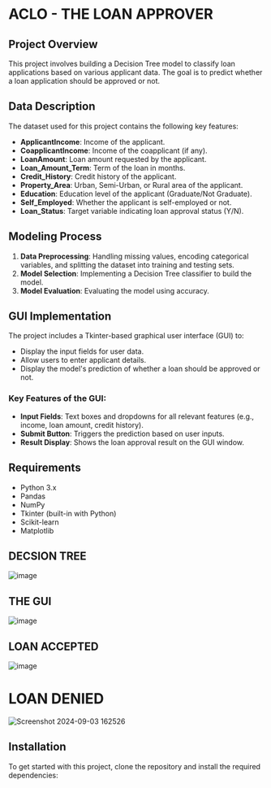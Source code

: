 # ACLO - THE LOAN APPROVER

## Project Overview
This project involves building a Decision Tree model to classify loan applications based on various applicant data. The goal is to predict whether a loan application should be approved or not.

## Data Description
The dataset used for this project contains the following key features:
- **ApplicantIncome**: Income of the applicant.
- **CoapplicantIncome**: Income of the coapplicant (if any).
- **LoanAmount**: Loan amount requested by the applicant.
- **Loan_Amount_Term**: Term of the loan in months.
- **Credit_History**: Credit history of the applicant.
- **Property_Area**: Urban, Semi-Urban, or Rural area of the applicant.
- **Education**: Education level of the applicant (Graduate/Not Graduate).
- **Self_Employed**: Whether the applicant is self-employed or not.
- **Loan_Status**: Target variable indicating loan approval status (Y/N).

## Modeling Process
1. **Data Preprocessing**: Handling missing values, encoding categorical variables, and splitting the dataset into training and testing sets.
2. **Model Selection**: Implementing a Decision Tree classifier to build the model.
3. **Model Evaluation**: Evaluating the model using accuracy.
   
## GUI Implementation
The project includes a Tkinter-based graphical user interface (GUI) to:
- Display the input fields for user data.
- Allow users to enter applicant details.
- Display the model's prediction of whether a loan should be approved or not.

### Key Features of the GUI:
- **Input Fields**: Text boxes and dropdowns for all relevant features (e.g., income, loan amount, credit history).
- **Submit Button**: Triggers the prediction based on user inputs.
- **Result Display**: Shows the loan approval result on the GUI window.
## Requirements
- Python 3.x
- Pandas
- NumPy
- Tkinter (built-in with Python)
- Scikit-learn
- Matplotlib

## DECSION TREE
![image](https://github.com/user-attachments/assets/d02fbcca-158b-4db7-a8e2-c96ff062418f)

## THE GUI
![image](https://github.com/user-attachments/assets/8e8d032a-9b22-41f0-a5a9-5063e9c7de44)

## LOAN ACCEPTED
![image](https://github.com/user-attachments/assets/b8adc435-fdcd-4b46-a49e-dc0e6a528cbc)

# LOAN DENIED
![Screenshot 2024-09-03 162526](https://github.com/user-attachments/assets/6b1071a1-cd1e-48ca-8ea1-166ace35f1f1)

## Installation
To get started with this project, clone the repository and install the required dependencies:
